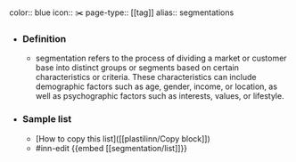 color:: blue
icon:: ✂️
page-type:: [[tag]]
alias:: segmentations

- ### Definition 
  - segmentation refers to the process of dividing a market or customer base into distinct groups or segments based on certain characteristics or criteria. These characteristics can include demographic factors such as age, gender, income, or location, as well as psychographic factors such as interests, values, or lifestyle.
- ### Sample list
  - [How to copy this list]([[plastilinn/Copy block]])
  - #inn-edit {{embed [[segmentation/list]]}}


